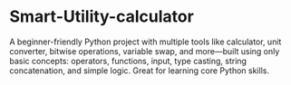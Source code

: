 # Smart-Utility-calculator
A beginner-friendly Python project with multiple tools like calculator, unit converter, bitwise operations, variable swap, and more—built using only basic concepts: operators, functions, input, type casting, string concatenation, and simple logic. Great for learning core Python skills.
